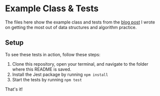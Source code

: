# Example Class & Tests

The files here show the example class and tests from the [blog post](https://dev.to/fitzgeraldkd/making-the-most-of-dsa-practice-5h78) I wrote on getting the most out of data structures and algorithm practice.

## Setup

To see these tests in action, follow these steps:

1. Clone this repository, open your terminal, and navigate to the folder where this README is saved.
1. Install the Jest package by running `npm install`
1. Start the tests by running `npm test`

That's it! 